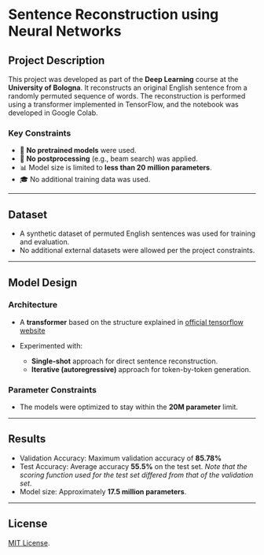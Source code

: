 # **Sentence Reconstruction using Neural Networks**

## **Project Description**

This project was developed as part of the **Deep Learning** course at the **University of Bologna**. It reconstructs an original English sentence from a randomly permuted sequence of words. The reconstruction is performed using a transformer implemented in TensorFlow, and the notebook was developed in Google Colab.

### **Key Constraints**

- 🚫 **No pretrained models** were used.
- 🚫 **No postprocessing** (e.g., beam search) was applied.
- 📊 Model size is limited to **less than 20 million parameters**.
- 🎓 No additional training data was used.

---

## **Dataset**

- A synthetic dataset of permuted English sentences was used for training and evaluation.
- No additional external datasets were allowed per the project constraints.

---

## **Model Design**

### **Architecture**

- A **transformer** based on the structure explained in [official tensorflow website](https://www.tensorflow.org/text/tutorials/transformer#training_and_checkpointing)

- Experimented with:
  - **Single-shot** approach for direct sentence reconstruction.
  - **Iterative (autoregressive)** approach for token-by-token generation.

### **Parameter Constraints**

- The models were optimized to stay within the **20M parameter** limit.

---

## **Results**

- Validation Accuracy: Maximum validation accuracy of **85.78%**
- Test Accuracy: Average accuracy **55.5%** on the test set. _Note that the scoring function used for the test set differed from that of the validation set_.
- Model size: Approximately **17.5 million parameters**.

---

## **License**

[MIT License](LICENSE).
